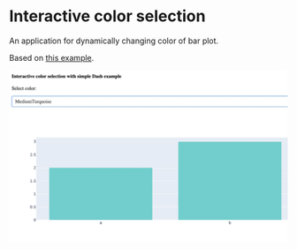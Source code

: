 # Interactive color selection

An application for dynamically changing color of bar plot.

Based on [this example](https://dash-example-index.herokuapp.com/getting-started).

![](screenshot.webp)